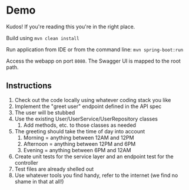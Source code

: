 # Demo

Kudos! If you're reading this you're in the right place.

Build using `mvn clean install`

Run application from IDE or from the command line:
  `mvn spring-boot:run`

Access the webapp on port `8080`. The Swagger UI is mapped to the root path.

## Instructions

1. Check out the code locally using whatever coding stack you like
2. Implement the "greet user" endpoint defined in the API spec
1. The user will be stubbed
2. Use the existing User/UserService/UserRepository classes
   1. Add methods, etc. to those classes as needed
3. The greeting should take the time of day into account
   1. Morning = anything between 12AM and 12PM
   2. Afternoon = anything between 12PM and 6PM
   3. Evening = anything between 6PM and 12AM
3. Create unit tests for the service layer and an endpoint test for the controller
1. Test files are already shelled out
4. Use whatever tools you find handy, refer to the internet (we find no shame in that at all!)

